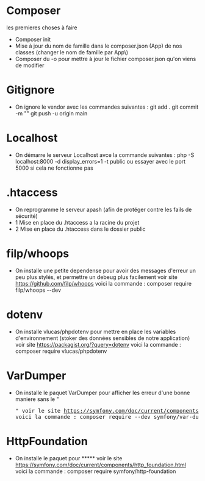 # Composer
les premieres choses à faire 
- Composer init 
- Mise à jour du nom de famille dans le composer.json (App) de nos classes (changer le nom de famille par App\\)
- Composer du -o pour mettre à jour le fichier composer.json qu'on viens de modifier 

# Gitignore
- On ignore le vendor avec les commandes suivantes :
git add .
git commit -m ""
git push -u origin main

# Localhost
- On démarre le serveur Localhost avce la commande suivantes :
php -S localhost:8000 -d display_errors=1 -t public
ou essayer avec le port 5000 si cela ne fonctionne pas 

# .htaccess
- On reprogramme le serveur apash (afin de protéger contre les fails de sécurité)
- 1 Mise en place du .htaccess a la racine du projet 
- 2 Mise en place du .htaccess dans le dossier public 

# filp/whoops
- On installe une petite dependense pour avoir des messages d'erreur un peu plus stylés, et permettre un debeug plus facilement voir site https://github.com/filp/whoops voici la commande :
composer require filp/whoops --dev

# dotenv
- On installe vlucas/phpdotenv pour mettre en place les variables d'environnement (stoker des données sensibles de notre application) voir site https://packagist.org/?query=dotenv voici la commande :
composer require vlucas/phpdotenv

# VarDumper
- On installe le paquet VarDumper pour afficher les erreur d'une bonne maniere sans le "<pre>" voir le site https://symfony.com/doc/current/components/var_dumper.html voici la commande :
composer require --dev symfony/var-dumper

# HttpFoundation
- On installe le paquet pour ***** voir le site https://symfony.com/doc/current/components/http_foundation.html voici la commande :
composer require symfony/http-foundation
